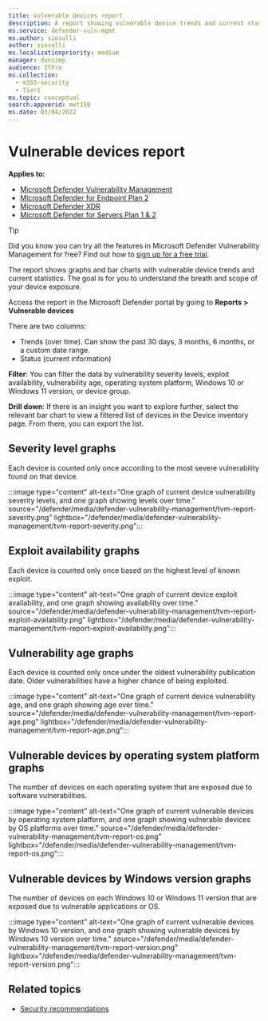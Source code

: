 ```yaml
---
title: Vulnerable devices report 
description: A report showing vulnerable device trends and current statistics so you can understand the breath and scope of your device exposure.
ms.service: defender-vuln-mgmt
ms.author: siosulli
author: siosulli
ms.localizationpriority: medium
manager: dansimp
audience: ITPro
ms.collection: 
  - m365-security
  - Tier1
ms.topic: conceptual
search.appverid: met150
ms.date: 03/04/2022
---
```


# Vulnerable devices report

**Applies to:**

- [Microsoft Defender Vulnerability Management](defender-vulnerability-management.md)
- [Microsoft Defender for Endpoint Plan 2](/defender-endpoint/microsoft-defender-endpoint)
- [Microsoft Defender XDR](/defender-xdr)
- [Microsoft Defender for Servers Plan 1 & 2](/azure/defender-for-cloud/plan-defender-for-servers-select-plan)

> [!TIP]
> Did you know you can try all the features in Microsoft Defender Vulnerability Management for free? Find out how to [sign up for a free trial](/defender-vulnerability-management/defender-vulnerability-management-trial).

The report shows graphs and bar charts with vulnerable device trends and current statistics. The goal is for you to understand the breath and scope of your device exposure.

Access the report in the Microsoft Defender portal by going to **Reports > Vulnerable devices**

There are two columns:

- Trends (over time). Can show the past 30 days, 3 months, 6 months, or a custom date range.
- Status (current information)

**Filter**: You can filter the data by vulnerability severity levels, exploit availability, vulnerability age, operating system platform, Windows 10 or Windows 11 version, or device group.

**Drill down**: If there is an insight you want to explore further, select the relevant bar chart to view a filtered list of devices in the Device inventory page. From there, you can export the list.

## Severity level graphs

Each device is counted only once according to the most severe vulnerability found on that device.

:::image type="content" alt-text="One graph of current device vulnerability severity levels, and one graph showing levels over time." source="/defender/media/defender-vulnerability-management/tvm-report-severity.png" lightbox="/defender/media/defender-vulnerability-management/tvm-report-severity.png":::

## Exploit availability graphs

Each device is counted only once based on the highest level of known exploit.

:::image type="content" alt-text="One graph of current device exploit availability, and one graph showing availability over time." source="/defender/media/defender-vulnerability-management/tvm-report-exploit-availability.png" lightbox="/defender/media/defender-vulnerability-management/tvm-report-exploit-availability.png":::

## Vulnerability age graphs

Each device is counted only once under the oldest vulnerability publication date. Older vulnerabilities have a higher chance of being exploited.

:::image type="content" alt-text="One graph of current device vulnerability age, and one graph showing age over time." source="/defender/media/defender-vulnerability-management/tvm-report-age.png" lightbox="/defender/media/defender-vulnerability-management/tvm-report-age.png":::

## Vulnerable devices by operating system platform graphs

The number of devices on each operating system that are exposed due to software vulnerabilities.

:::image type="content" alt-text="One graph of current vulnerable devices by operating system platform, and one graph showing vulnerable devices by OS platforms over time." source="/defender/media/defender-vulnerability-management/tvm-report-os.png" lightbox="/defender/media/defender-vulnerability-management/tvm-report-os.png":::

## Vulnerable devices by Windows version graphs

The number of devices on each Windows 10 or Windows 11 version that are exposed due to vulnerable applications or OS.

:::image type="content" alt-text="One graph of current vulnerable devices by Windows 10 version, and one graph showing vulnerable devices by Windows 10 version over time." source="/defender/media/defender-vulnerability-management/tvm-report-version.png" lightbox="/defender/media/defender-vulnerability-management/tvm-report-version.png":::

## Related topics

- [Security recommendations](tvm-security-recommendation.md)
